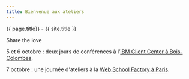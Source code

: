 ```yaml
---
title: Bienvenue aux ateliers 
---
```


{{ page.title}} - {{ site.title }}

Share the love

5 et 6 octobre : deux jours de conférences à l’[IBM Client Center à Bois-Colombes](https://www.paris-web.fr/lieux/#conferences).

7 octobre : une journée d'ateliers à la [Web School Factory à Paris](https://www.paris-web.fr/lieux/#ateliers). 
